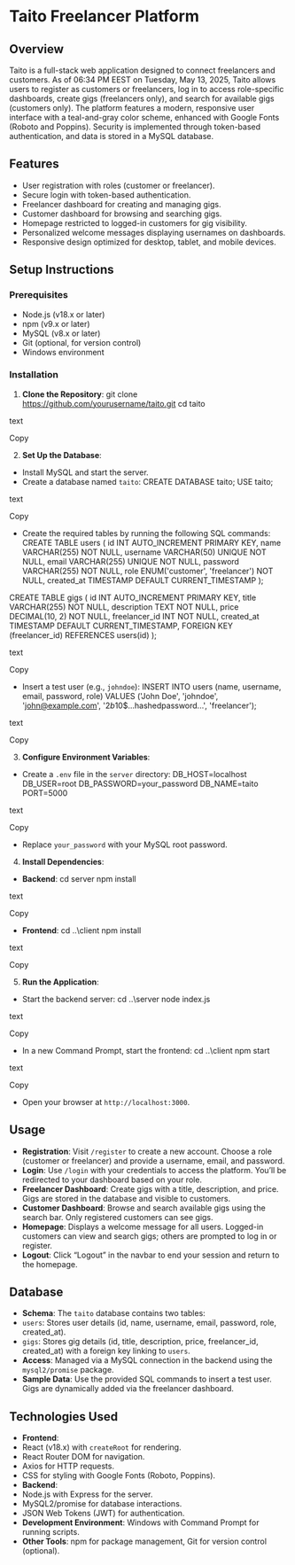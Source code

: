 # Taito Freelancer Platform

## Overview

Taito is a full-stack web application designed to connect freelancers and customers. As of 06:34 PM EEST on Tuesday, May 13, 2025, Taito allows users to register as customers or freelancers, log in to access role-specific dashboards, create gigs (freelancers only), and search for available gigs (customers only). The platform features a modern, responsive user interface with a teal-and-gray color scheme, enhanced with Google Fonts (Roboto and Poppins). Security is implemented through token-based authentication, and data is stored in a MySQL database.

## Features

- User registration with roles (customer or freelancer).
- Secure login with token-based authentication.
- Freelancer dashboard for creating and managing gigs.
- Customer dashboard for browsing and searching gigs.
- Homepage restricted to logged-in customers for gig visibility.
- Personalized welcome messages displaying usernames on dashboards.
- Responsive design optimized for desktop, tablet, and mobile devices.

## Setup Instructions

### Prerequisites

- Node.js (v18.x or later)
- npm (v9.x or later)
- MySQL (v8.x or later)
- Git (optional, for version control)
- Windows environment

### Installation

1. **Clone the Repository**:
git clone https://github.com/yourusername/taito.git
cd taito

text

Copy

2. **Set Up the Database**:
- Install MySQL and start the server.
- Create a database named `taito`:
CREATE DATABASE taito;
USE taito;

text

Copy
- Create the required tables by running the following SQL commands:
CREATE TABLE users (
id INT AUTO_INCREMENT PRIMARY KEY,
name VARCHAR(255) NOT NULL,
username VARCHAR(50) UNIQUE NOT NULL,
email VARCHAR(255) UNIQUE NOT NULL,
password VARCHAR(255) NOT NULL,
role ENUM('customer', 'freelancer') NOT NULL,
created_at TIMESTAMP DEFAULT CURRENT_TIMESTAMP
);

CREATE TABLE gigs (
id INT AUTO_INCREMENT PRIMARY KEY,
title VARCHAR(255) NOT NULL,
description TEXT NOT NULL,
price DECIMAL(10, 2) NOT NULL,
freelancer_id INT NOT NULL,
created_at TIMESTAMP DEFAULT CURRENT_TIMESTAMP,
FOREIGN KEY (freelancer_id) REFERENCES users(id)
);

text

Copy
- Insert a test user (e.g., `johndoe`):
INSERT INTO users (name, username, email, password, role) VALUES ('John Doe', 'johndoe', 'john@example.com', '$2b$10$...hashedpassword...', 'freelancer');

text

Copy

3. **Configure Environment Variables**:
- Create a `.env` file in the `server` directory:
DB_HOST=localhost
DB_USER=root
DB_PASSWORD=your_password
DB_NAME=taito
PORT=5000

text

Copy
- Replace `your_password` with your MySQL root password.

4. **Install Dependencies**:
- **Backend**:
cd server
npm install

text

Copy
- **Frontend**:
cd ..\client
npm install

text

Copy

5. **Run the Application**:
- Start the backend server:
cd ..\server
node index.js

text

Copy
- In a new Command Prompt, start the frontend:
cd ..\client
npm start

text

Copy
- Open your browser at `http://localhost:3000`.

## Usage

- **Registration**: Visit `/register` to create a new account. Choose a role (customer or freelancer) and provide a username, email, and password.
- **Login**: Use `/login` with your credentials to access the platform. You’ll be redirected to your dashboard based on your role.
- **Freelancer Dashboard**: Create gigs with a title, description, and price. Gigs are stored in the database and visible to customers.
- **Customer Dashboard**: Browse and search available gigs using the search bar. Only registered customers can see gigs.
- **Homepage**: Displays a welcome message for all users. Logged-in customers can view and search gigs; others are prompted to log in or register.
- **Logout**: Click “Logout” in the navbar to end your session and return to the homepage.

## Database

- **Schema**: The `taito` database contains two tables:
- `users`: Stores user details (id, name, username, email, password, role, created_at).
- `gigs`: Stores gig details (id, title, description, price, freelancer_id, created_at) with a foreign key linking to `users`.
- **Access**: Managed via a MySQL connection in the backend using the `mysql2/promise` package.
- **Sample Data**: Use the provided SQL commands to insert a test user. Gigs are dynamically added via the freelancer dashboard.

## Technologies Used

- **Frontend**:
- React (v18.x) with `createRoot` for rendering.
- React Router DOM for navigation.
- Axios for HTTP requests.
- CSS for styling with Google Fonts (Roboto, Poppins).
- **Backend**:
- Node.js with Express for the server.
- MySQL2/promise for database interactions.
- JSON Web Tokens (JWT) for authentication.
- **Development Environment**: Windows with Command Prompt for running scripts.
- **Other Tools**: npm for package management, Git for version control (optional).
